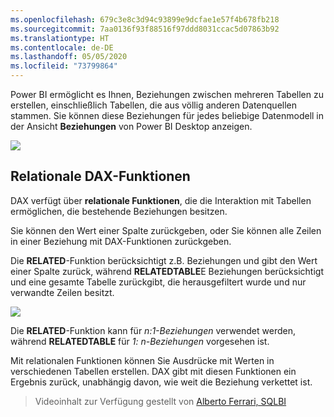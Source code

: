 ```yaml
---
ms.openlocfilehash: 679c3e8c3d94c93899e9dcfae1e57f4b678fb218
ms.sourcegitcommit: 7aa0136f93f88516f97ddd8031ccac5d07863b92
ms.translationtype: HT
ms.contentlocale: de-DE
ms.lasthandoff: 05/05/2020
ms.locfileid: "73799864"
---
```

Power BI ermöglicht es Ihnen, Beziehungen zwischen mehreren Tabellen zu erstellen, einschließlich Tabellen, die aus völlig anderen Datenquellen stammen. Sie können diese Beziehungen für jedes beliebige Datenmodell in der Ansicht **Beziehungen** von Power BI Desktop anzeigen.

![](media/7-5-table-relationships-and-dax/dax-relationships_1.png)

## <a name="dax-relational-functions"></a>Relationale DAX-Funktionen
DAX verfügt über **relationale Funktionen**, die die Interaktion mit Tabellen ermöglichen, die bestehende Beziehungen besitzen.

Sie können den Wert einer Spalte zurückgeben, oder Sie können alle Zeilen in einer Beziehung mit DAX-Funktionen zurückgeben.

Die **RELATED**-Funktion berücksichtigt z.B. Beziehungen und gibt den Wert einer Spalte zurück, während **RELATEDTABLE**E Beziehungen berücksichtigt und eine gesamte Tabelle zurückgibt, die herausgefiltert wurde und nur verwandte Zeilen besitzt.

![](media/7-5-table-relationships-and-dax/dax-relationships_2.png)

Die **RELATED**-Funktion kann für *n:1-Beziehungen* verwendet werden, während **RELATEDTABLE** für *1: n-Beziehungen* vorgesehen ist.

Mit relationalen Funktionen können Sie Ausdrücke mit Werten in verschiedenen Tabellen erstellen. DAX gibt mit diesen Funktionen ein Ergebnis zurück, unabhängig davon, wie weit die Beziehung verkettet ist.

> Videoinhalt zur Verfügung gestellt von [Alberto Ferrari, SQLBI](https://www.sqlbi.com/learning-dax)
> 
> 

